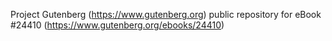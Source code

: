 Project Gutenberg (https://www.gutenberg.org) public repository for eBook #24410 (https://www.gutenberg.org/ebooks/24410)
